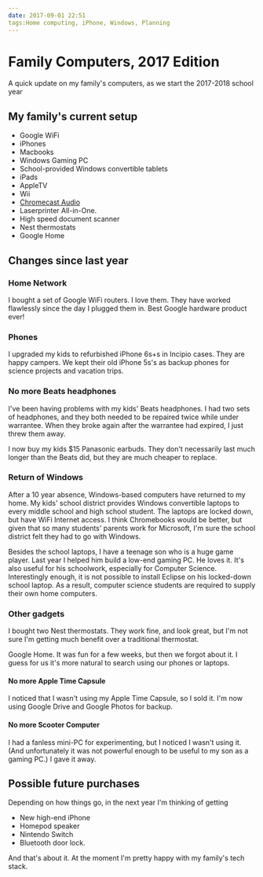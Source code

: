 ```yaml
---
date: 2017-09-01 22:51
tags:Home computing, iPhone, Windows, Planning
---
```


# Family Computers, 2017 Edition

A quick update on my family's computers, as we start the 2017-2018 school year

##  My family's current setup

* Google WiFi
* iPhones
* Macbooks
* Windows Gaming PC
* School-provided Windows convertible tablets
* iPads
* AppleTV
* Wii
* [Chromecast Audio](https://www.google.com/chromecast/speakers/)
* Laserprinter All-in-One.
* High speed document scanner
* Nest thermostats
* Google Home

##  Changes since last year

###  Home Network

I bought a set of Google WiFi routers. I love them. They have worked
flawlessly since the day I plugged them in. Best Google hardware product ever!

###  Phones

I upgraded my kids to refurbished iPhone 6s+s in Incipio cases. They are happy
campers. We kept their old iPhone 5s's as backup phones for science projects
and vacation trips.

###  No more Beats headphones

I've been having problems with my kids' Beats headphones. I had two sets of
headphones, and they both needed to be repaired twice while under warrantee.
When they broke again after the warrantee had expired, I just threw them away.

I now buy my kids $15 Panasonic earbuds. They don't necessarily last much
longer than the Beats did, but they are much cheaper to replace.

###  Return of Windows

After a 10 year absence, Windows-based computers have returned to my home. My
kids' school district provides Windows convertible laptops to every middle
school and high school student. The laptops are locked down, but have WiFi
Internet access. I think Chromebooks would be better, but given that so many
students' parents work for Microsoft, I'm sure the school district felt they
had to go with Windows.

Besides the school laptops, I have a teenage son who is a huge game player.
Last year I helped him build a low-end gaming PC. He loves it. It's also
useful for his schoolwork, especially for Computer Science. Interestingly
enough, it is not possible to install Eclipse on his locked-down school
laptop. As a result, computer science students are required to supply their
own home computers.

### Other gadgets

I bought two Nest thermostats. They work fine, and look great, but I'm not
sure I'm getting much benefit over a traditional thermostat.


Google Home. It was fun for a few weeks, but then we forgot about it. I guess
for us it's more natural to search using our phones or laptops.

#### No more Apple Time Capsule

I noticed that I wasn't using my Apple Time Capsule, so I sold it. I'm now
using Google Drive and Google Photos for backup.

#### No more Scooter Computer

I had a fanless mini-PC for experimenting, but I noticed I wasn't using it.
(And unfortunately it was not powerful enough to be useful to my son as a
gaming PC.) I gave it away.

##  Possible future purchases

Depending on how things go, in the next year I'm thinking of getting

* New high-end iPhone
* Homepod speaker
* Nintendo Switch
* Bluetooth door lock.

And that's about it. At the moment I'm pretty happy with my family's tech
stack.
